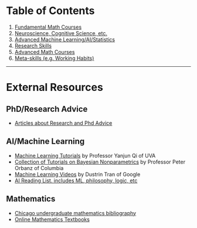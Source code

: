 # Table of Contents

  1. [Fundamental Math Courses](/ML-Brain-Resources/fundamental_math)
  2. [Neuroscience, Cognitive Science, etc.](/ML-Brain-Resources/brain)
  3. [Advanced Machine Learning/AI/Statistics](/ML-Brain-Resources/advanced_ml)
  4. [Research Skills](/ML-Brain-Resources/research_skills)
  5. [Advanced Math Courses](/ML-Brain-Resources/advanced_math)
  6. [Meta-skills (e.g. Working Habits)](/ML-Brain-Resources/meta_skills)

* * *

# External Resources

## PhD/Research Advice

  * [Articles about Research and Phd Advice](https://github.com/smilli/research-advice)

## AI/Machine Learning

  * [Machine Learning Tutorials](https://www.cs.virginia.edu/yanjun/list2LearnLearning.htm) by Professor Yanjun Qi of UVA
  * [Collection of Tutorials on Bayesian Nonparametrics](http://stat.columbia.edu/~porbanz/npb-tutorial.html) by Professor Peter Orbanz of Columbia
  * [Machine Learning Videos](https://github.com/dustinvtran/ml-videos) by Dustrin Tran of Google
  * [AI Reading List. includes ML, philosophy, logic, etc](https://80000hours.org/ai-safety-syllabus/#undergraduate-degree)


## Mathematics

  * [Chicago undergraduate mathematics bibliography](https://www.ocf.berkeley.edu/~abhishek/chicmath.htm)
  * [Online Mathematics Textbooks](http://people.math.gatech.edu/~cain/textbooks/onlinebooks.html)
